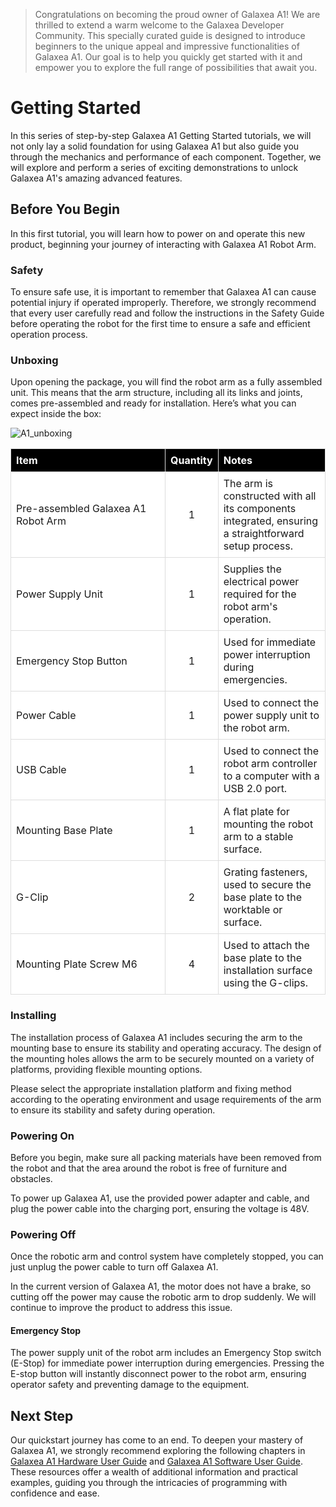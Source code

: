 > Congratulations on becoming the proud owner of Galaxea A1! We are thrilled to extend a warm welcome to the Galaxea Developer Community. This specially curated guide is designed to introduce beginners to the unique appeal and impressive functionalities of Galaxea A1. Our goal is to help you quickly get started with it and empower you to explore the full range of possibilities that await you.

# Getting Started

In this series of step-by-step Galaxea A1 Getting Started tutorials, we will not only lay a solid foundation for using Galaxea A1 but also guide you through the mechanics and performance of each component. Together, we will explore and perform a series of exciting demonstrations to unlock Galaxea A1's amazing advanced features.

## Before You Begin

In this first tutorial, you will learn how to power on and operate this new product, beginning your journey of interacting with Galaxea A1 Robot Arm.

### Safety

To ensure safe use, it is important to remember that Galaxea A1 can cause potential injury if operated improperly. Therefore, we strongly recommend that every user carefully read and follow the instructions in the Safety Guide before operating the robot for the first time to ensure a safe and efficient operation process.

### Unboxing

Upon opening the package, you will find the robot arm as a fully assembled unit. This means that the arm structure, including all its links and joints, comes pre-assembled and ready for installation. Here’s what you can expect inside the box:

![A1_unboxing](assets/A1_unboxing.png)

<table style="border-collapse: collapse; width: 100%;">
    <thead>
        <tr style="background-color: black; color: white; text-align: left;">
            <th style="vertical-align: middle; padding: 8px; border: 1px solid #ddd; width: 230px;">Item</th>
            <th style="vertical-align: middle; padding: 8px; border: 1px solid #ddd; text-align: center;">Quantity</th>
            <th style="vertical-align: middle; padding: 8px; border: 1px solid #ddd;">Notes</th>
        </tr>
    </thead>
    <tbody>
        <tr style="background-color: white;">
            <td style="vertical-align: middle; padding: 8px; border: 1px solid #ddd;">Pre-assembled Galaxea A1 Robot Arm</td>
            <td style="vertical-align: middle; padding: 8px; border: 1px solid #ddd; text-align: center;">1</td>
            <td style="vertical-align: middle; padding: 8px; border: 1px solid #ddd;">The arm is constructed with all its components integrated, ensuring a straightforward setup process.</td>
        </tr>
        <tr style="background-color: white;">
            <td style="vertical-align: middle; padding: 8px; border: 1px solid #ddd;">Power Supply Unit</td>
            <td style="vertical-align: middle; padding: 8px; border: 1px solid #ddd; text-align: center;">1</td>
            <td style="vertical-align: middle; padding: 8px; border: 1px solid #ddd;">Supplies the electrical power required for the robot arm's operation.</td>
        </tr>
        <tr style="background-color: white;">
            <td style="vertical-align: middle; padding: 8px; border: 1px solid #ddd;">Emergency Stop Button</td>
            <td style="vertical-align: middle; padding: 8px; border: 1px solid #ddd; text-align: center;">1</td>
            <td style="vertical-align: middle; padding: 8px; border: 1px solid #ddd;">Used for immediate power interruption during emergencies.</td>
        </tr>
        <tr style="background-color: white;">
            <td style="vertical-align: middle; padding: 8px; border: 1px solid #ddd;">Power Cable</td>
            <td style="vertical-align: middle; padding: 8px; border: 1px solid #ddd; text-align: center;">1</td>
            <td style="vertical-align: middle; padding: 8px; border: 1px solid #ddd;">Used to connect the power supply unit to the robot arm.</td>
        </tr>
        <tr style="background-color: white;">
            <td style="vertical-align: middle; padding: 8px; border: 1px solid #ddd;">USB Cable</td>
            <td style="vertical-align: middle; padding: 8px; border: 1px solid #ddd; text-align: center;">1</td>
            <td style="vertical-align: middle; padding: 8px; border: 1px solid #ddd;">Used to connect the robot arm controller to a computer with a USB 2.0 port.</td>
        </tr>
        <tr style="background-color: white;">
            <td style="vertical-align: middle; padding: 8px; border: 1px solid #ddd;">Mounting Base Plate</td>
            <td style="vertical-align: middle; padding: 8px; border: 1px solid #ddd; text-align: center;">1</td>
            <td style="vertical-align: middle; padding: 8px; border: 1px solid #ddd;">A flat plate for mounting the robot arm to a stable surface.</td>
        </tr>
        <tr style="background-color: white;">
            <td style="vertical-align: middle; padding: 8px; border: 1px solid #ddd;">G-Clip</td>
            <td style="vertical-align: middle; padding: 8px; border: 1px solid #ddd; text-align: center;">2</td>
            <td style="vertical-align: middle; padding: 8px; border: 1px solid #ddd;">Grating fasteners, used to secure the base plate to the worktable or surface.</td>
        </tr>
        <tr style="background-color: white;">
            <td style="vertical-align: middle; padding: 8px; border: 1px solid #ddd;">Mounting Plate Screw M6</td>
            <td style="vertical-align: middle; padding: 8px; border: 1px solid #ddd; text-align: center;">4</td>
            <td style="vertical-align: middle; padding: 8px; border: 1px solid #ddd;">Used to attach the base plate to the installation surface using the G-clips.</td>
        </tr>
    </tbody>
</table>


### Installing

The installation process of Galaxea A1 includes securing the arm to the mounting base to ensure its stability and operating accuracy. The design of the mounting holes allows the arm to be securely mounted on a variety of platforms, providing flexible mounting options.

Please select the appropriate installation platform and fixing method according to the operating environment and usage requirements of the arm to ensure its stability and safety during operation.

### Powering On

Before you begin, make sure all packing materials have been removed from the robot and that the area around the robot is free of furniture and obstacles.

To power up Galaxea A1, use the provided power adapter and cable, and plug the power cable into the charging port, ensuring the voltage is 48V.

### Powering Off

Once the robotic arm and control system have completely stopped, you can just unplug the power cable to turn off Galaxea A1.

In the current version of Galaxea A1, the motor does not have a brake, so cutting off the power may cause the robotic arm to drop suddenly. We will continue to improve the product to address this issue.

#### Emergency Stop

The power supply unit of the robot arm includes an Emergency Stop switch (E-Stop) for immediate power interruption during emergencies. Pressing the E-stop button will instantly disconnect power to the robot arm, ensuring operator safety and preventing damage to the equipment.

## Next Step

Our quickstart journey has come to an end. To deepen your mastery of Galaxea A1, we strongly recommend exploring the following chapters in [Galaxea A1 Hardware User Guide](Hardware_Guide.md) and [Galaxea A1 Software User Guide](Software_Guide.md).  These resources offer a wealth of additional information and practical examples, guiding you through the intricacies of programming with confidence and ease.